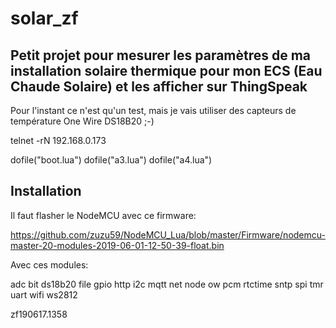 # solar_zf

## Petit projet pour mesurer les paramètres de ma installation solaire thermique pour mon ECS (Eau Chaude Solaire) et les afficher sur ThingSpeak

Pour l'instant ce n'est qu'un test, mais je vais utiliser des capteurs de température One Wire DS18B20 ;-)

telnet -rN 192.168.0.173

dofile("boot.lua")
dofile("a3.lua")
dofile("a4.lua")



## Installation
Il faut flasher le NodeMCU avec ce firmware:

https://github.com/zuzu59/NodeMCU_Lua/blob/master/Firmware/nodemcu-master-20-modules-2019-06-01-12-50-39-float.bin

Avec ces modules:

adc bit ds18b20 file gpio http i2c mqtt net node ow pcm rtctime sntp spi tmr uart wifi ws2812

zf190617.1358
